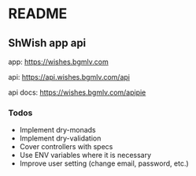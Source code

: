 # README

## ShWish app api

app: https://wishes.bgmlv.com

api: https://api.wishes.bgmlv.com/api

api docs: https://wishes.bgmlv.com/apipie

### Todos

- Implement dry-monads
- Implement dry-validation
- Cover controllers with specs
- Use ENV variables where it is necessary
- Improve user setting (change email, password, etc.)
